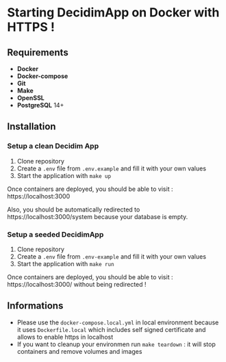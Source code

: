 # Starting DecidimApp on Docker with HTTPS !

## Requirements
* **Docker** 
* **Docker-compose** 
* **Git**
* **Make**
* **OpenSSL**
* **PostgreSQL** 14+

## Installation

### Setup a clean Decidim App

1. Clone repository
2. Create a `.env` file from `.env.example` and fill it with your own values
3. Start the application with `make up`

Once containers are deployed, you should be able to visit : https://localhost:3000

Also, you should be automatically redirected to https://localhost:3000/system because your database is empty.

### Setup a seeded DecidimApp

1. Clone repository
2. Create a `.env` file from `.env-example` and fill it with your own values
3. Start the application with `make run`

Once containers are deployed, you should be able to visit : https://localhost:3000/ without being redirected !

## Informations

* Please use the `docker-compose.local.yml` in local environment because it uses `Dockerfile.local` which includes self signed certificate and allows to enable https in localhost
* If you want to cleanup your environmen run `make teardown` : it will stop containers and remove volumes and images

